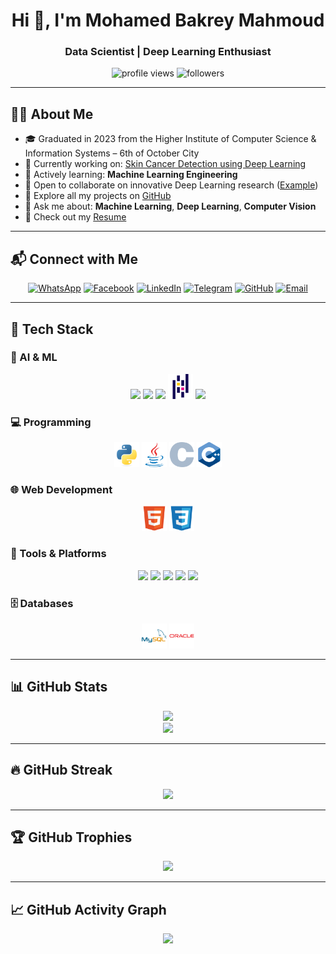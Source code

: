 <h1 align="center">Hi 👋, I'm Mohamed Bakrey Mahmoud</h1>
<h3 align="center">Data Scientist | Deep Learning Enthusiast</h3>

<p align="center">
  <img src="https://komarev.com/ghpvc/?username=mohamedbakrey12&label=Profile%20Views&color=0e75b6&style=flat" alt="profile views" />
  <img src="https://img.shields.io/github/followers/mohamedbakrey12?label=Followers&style=flat&color=blue" alt="followers" />
</p>

---

## 🧑‍💻 About Me

- 🎓 Graduated in 2023 from the Higher Institute of Computer Science & Information Systems – 6th of October City  
- 🔭 Currently working on: [Skin Cancer Detection using Deep Learning](https://www.kaggle.com/code/mohamedbakrey/skin-cancer-detection-by-deep-learning-models)  
- 🌱 Actively learning: **Machine Learning Engineering**  
- 🤝 Open to collaborate on innovative Deep Learning research ([Example](https://pubmed.ncbi.nlm.nih.gov/33267477/))  
- 📂 Explore all my projects on [GitHub](https://github.com/mohamedbakrey12)  
- 💬 Ask me about: **Machine Learning**, **Deep Learning**, **Computer Vision**  
- 📄 Check out my [Resume](https://github.com/mohamedbakrey12/MY-CV/blob/main/Mohamed%20Bakrey.Data%20Scientist..pdf)  

---

## 📬 Connect with Me

<p align="center">
  <a href="https://wa.me/201014623377?text=Hello"><img src="https://img.icons8.com/color/30/whatsapp.png" alt="WhatsApp"/></a>
  <a href="https://www.facebook.com/100009551691235/"><img src="https://img.icons8.com/color/30/facebook.png" alt="Facebook"/></a>
  <a href="https://www.linkedin.com/in/mohamed-bakrey-2aba281b2/"><img src="https://img.icons8.com/color/30/linkedin.png" alt="LinkedIn"/></a>
  <a href="https://t.me/bakar20088"><img src="https://img.icons8.com/color/30/telegram-app.png" alt="Telegram"/></a>
  <a href="https://github.com/mohamedbakrey12"><img src="https://img.icons8.com/color/30/github.png" alt="GitHub"/></a>
  <a href="mailto:mohamedbakrey094@gmail.com"><img src="https://img.icons8.com/color/30/secured-letter.png" alt="Email"/></a>
</p>

---

## 🚀 Tech Stack

### 🧠 AI & ML

<p align="center">
  <img src="https://www.vectorlogo.zone/logos/tensorflow/tensorflow-icon.svg" width="40" />
  <img src="https://upload.wikimedia.org/wikipedia/commons/0/05/Scikit_learn_logo_small.svg" width="40" />
  <img src="https://www.vectorlogo.zone/logos/opencv/opencv-icon.svg" width="40" />
  <img src="https://raw.githubusercontent.com/devicons/devicon/master/icons/pandas/pandas-original.svg" width="40" />
  <img src="https://seaborn.pydata.org/_images/logo-mark-lightbg.svg" width="40" />
</p>

### 💻 Programming

<p align="center">
  <img src="https://raw.githubusercontent.com/devicons/devicon/master/icons/python/python-original.svg" width="40" />
  <img src="https://raw.githubusercontent.com/devicons/devicon/master/icons/java/java-original.svg" width="40" />
  <img src="https://raw.githubusercontent.com/devicons/devicon/master/icons/c/c-original.svg" width="40" />
  <img src="https://raw.githubusercontent.com/devicons/devicon/master/icons/cplusplus/cplusplus-original.svg" width="40" />
</p>

### 🌐 Web Development

<p align="center">
  <img src="https://raw.githubusercontent.com/devicons/devicon/master/icons/html5/html5-original.svg" width="40" />
  <img src="https://raw.githubusercontent.com/devicons/devicon/master/icons/css3/css3-original.svg" width="40" />
</p>

### 🧰 Tools & Platforms

<p align="center">
  <img src="https://img.shields.io/badge/Git-F05033?style=flat&logo=git&logoColor=white" />
  <img src="https://img.shields.io/badge/GitHub-181717?style=flat&logo=github&logoColor=white" />
  <img src="https://img.shields.io/badge/VS%20Code-0078d7?style=flat&logo=visual-studio-code&logoColor=white" />
  <img src="https://img.shields.io/badge/GeeksForGeeks-0F9D58?style=flat&logo=geeksforgeeks&logoColor=white" />
  <img src="https://img.shields.io/badge/Stack%20Overflow-FE7A16?style=flat&logo=stack-overflow&logoColor=white" />
</p>

### 🗄️ Databases

<p align="center">
  <img src="https://raw.githubusercontent.com/devicons/devicon/master/icons/mysql/mysql-original-wordmark.svg" width="40" />
  <img src="https://raw.githubusercontent.com/devicons/devicon/master/icons/oracle/oracle-original.svg" width="40" />
</p>

---

## 📊 GitHub Stats

<p align="center">
  <img src="https://github-readme-stats.vercel.app/api?username=mohamedbakrey12&show_icons=true&theme=tokyonight" />
  <br />
  <img src="https://github-readme-stats.vercel.app/api/top-langs/?username=mohamedbakrey12&layout=compact&theme=tokyonight" />
</p>

---

## 🔥 GitHub Streak

<p align="center">
  <img src="https://github-readme-streak-stats.herokuapp.com/?user=mohamedbakrey12&theme=tokyonight" />
</p>

---

## 🏆 GitHub Trophies

<p align="center">
  <img src="https://github-profile-trophy.vercel.app/?username=mohamedbakrey12&theme=algolia&margin-w=15&no-bg=true" />
</p>

---

## 📈 GitHub Activity Graph

<p align="center">
  <img src="https://activity-graph.herokuapp.com/graph?username=mohamedbakrey12&custom_title=Mohamed%20Bakrey%27s%20Contribution%20Graph&theme=react-dark" />
</p>


